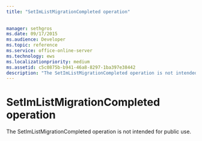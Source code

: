 ```yaml
---
title: "SetImListMigrationCompleted operation"
 
 
manager: sethgros
ms.date: 09/17/2015
ms.audience: Developer
ms.topic: reference
ms.service: office-online-server
ms.technology: ews
ms.localizationpriority: medium
ms.assetid: c5c0875b-b941-46a8-8297-1ba397e38442
description: "The SetImListMigrationCompleted operation is not intended for public use."
---
```


# SetImListMigrationCompleted operation

The SetImListMigrationCompleted operation is not intended for public use.
  

